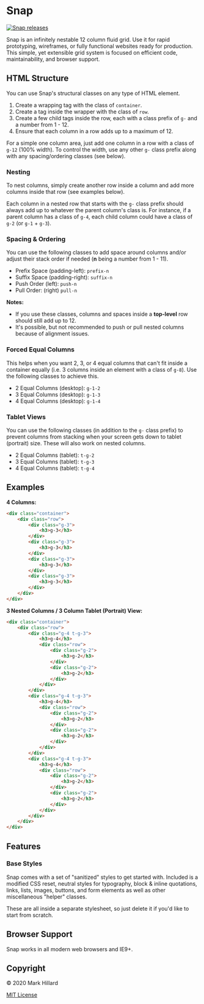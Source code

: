 # Snap

[![Snap releases](https://img.shields.io/github/release/markhillard/Snap.svg)](https://github.com/markhillard/Snap/releases)

Snap is an infinitely nestable 12 column fluid grid. Use it for rapid prototyping, wireframes, or fully functional websites ready for production. This simple, yet extensible grid system is focused on efficient code, maintainability, and browser support.

## HTML Structure

You can use Snap's structural classes on any type of HTML element.

1. Create a wrapping tag with the class of `container`.
2. Create a tag inside the wrapper with the class of `row`.
3. Create a few child tags inside the row, each with a class prefix of `g-` and a number from 1 - 12.
4. Ensure that each column in a row adds up to a maximum of 12.

For a simple one column area, just add one column in a row with a class of `g-12` (100% width). To control the width, use any other `g-` class prefix along with any spacing/ordering classes (see below).

### Nesting

To nest columns, simply create another row inside a column and add more columns inside that row (see examples below).

Each column in a nested row that starts with the `g-` class prefix should always add up to whatever the parent column's class is. For instance, if a parent column has a class of `g-4`, each child column could have a class of `g-2` (or `g-1` + `g-3`).

### Spacing &amp; Ordering

You can use the following classes to add space around columns and/or adjust their stack order if needed (**n** being a number from 1 - 11).

- Prefix Space (padding-left): `prefix-n`
- Suffix Space (padding-right): `suffix-n`
- Push Order (left): `push-n`
- Pull Order: (right) `pull-n`

**Notes:**

- If you use these classes, columns and spaces inside a **top-level** row should still add up to 12.
- It's possible, but not recommended to push or pull nested columns because of alignment issues.

### Forced Equal Columns

This helps when you want 2, 3, or 4 equal columns that can't fit inside a container equally (i.e. 3 columns inside an element with a class of `g-8`). Use the following classes to achieve this.

- 2 Equal Columns (desktop): `g-1-2`
- 3 Equal Columns (desktop): `g-1-3`
- 4 Equal Columns (desktop): `g-1-4`

### Tablet Views

You can use the following classes (in addition to the `g-` class prefix) to prevent columns from stacking when your screen gets down to tablet (portrait) size. These will also work on nested columns.

- 2 Equal Columns (tablet): `t-g-2`
- 3 Equal Columns (tablet): `t-g-3`
- 4 Equal Columns (tablet): `t-g-4`

## Examples

**4 Columns:**
```html
<div class="container">
    <div class="row">
        <div class="g-3">
            <h3>g-3</h3>
        </div>
        <div class="g-3">
            <h3>g-3</h3>
        </div>
        <div class="g-3">
            <h3>g-3</h3>
        </div>
        <div class="g-3">
            <h3>g-3</h3>
        </div>
    </div>
</div>
```

**3 Nested Columns / 3 Column Tablet (Portrait) View:**
```html
<div class="container">
    <div class="row">
        <div class="g-4 t-g-3">
            <h3>g-4</h3>
            <div class="row">
                <div class="g-2">
                    <h3>g-2</h3>
                </div>
                <div class="g-2">
                    <h3>g-2</h3>
                </div>
            </div>
        </div>
        <div class="g-4 t-g-3">
            <h3>g-4</h3>
            <div class="row">
                <div class="g-2">
                    <h3>g-2</h3>
                </div>
                <div class="g-2">
                    <h3>g-2</h3>
                </div>
            </div>
        </div>
        <div class="g-4 t-g-3">
            <h3>g-4</h3>
            <div class="row">
                <div class="g-2">
                    <h3>g-2</h3>
                </div>
                <div class="g-2">
                    <h3>g-2</h3>
                </div>
            </div>
        </div>
    </div>
</div>
```

## Features

### Base Styles

Snap comes with a set of "sanitized" styles to get started with. Included is a modified CSS reset, neutral styles for typography, block &amp; inline quotations, links, lists, images, buttons, and form elements as well as other miscellaneous "helper" classes.

These are all inside a separate stylesheet, so just delete it if you'd like to start from scratch.

## Browser Support

Snap works in all modern web browsers and IE9+.

## Copyright

&copy; 2020 Mark Hillard

[MIT License](LICENSE.md)
